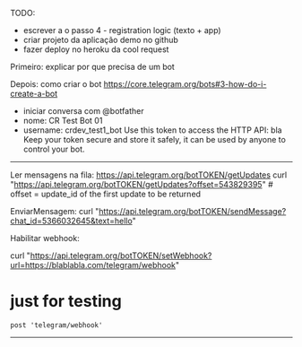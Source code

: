 TODO:
- escrever a o passo 4 - registration logic (texto + app)
- criar projeto da aplicação demo no github
- fazer deploy no heroku da cool request


Primeiro: explicar por que precisa de um bot

Depois: como criar o bot
https://core.telegram.org/bots#3-how-do-i-create-a-bot
- iniciar conversa com @botfather
- nome: CR Test Bot 01
- username: crdev_test1_bot
  Use this token to access the HTTP API:
  bla
  Keep your token secure and store it safely, it can be used by anyone to control your bot.

---

Ler mensagens na fila:
https://api.telegram.org/botTOKEN/getUpdates
curl "https://api.telegram.org/botTOKEN/getUpdates?offset=543829395" # offset = update_id of the first update to be returned

EnviarMensagem:
curl "https://api.telegram.org/botTOKEN/sendMessage?chat_id=5366032645&text=hello"

Habilitar webhook:

curl "https://api.telegram.org/botTOKEN/setWebhook?url=https://blablabla.com/telegram/webhook"

 # just for testing
    post 'telegram/webhook'

---